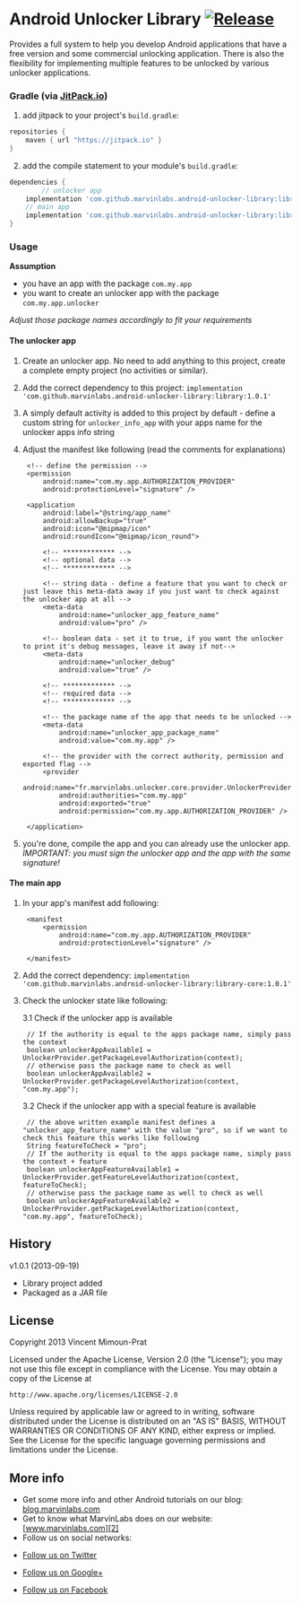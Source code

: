 Android Unlocker Library [![Release](https://jitpack.io/v/marvinlabs/android-unlocker-library.svg)](https://jitpack.io/#marvinlabs/android-unlocker-library)
========================

Provides a full system to help you develop Android applications that have a free version and some commercial unlocking application. There is also the flexibility for implementing multiple features to be unlocked by various unlocker applications. 

### Gradle (via [JitPack.io](https://jitpack.io/))

1. add jitpack to your project's `build.gradle`:

```groovy
repositories {
	maven { url "https://jitpack.io" }
}
```

2. add the compile statement to your module's `build.gradle`:

```groovy
dependencies {
        // unlocker app
	implementation 'com.github.marvinlabs.android-unlocker-library:library:1.0.1'
	// main app
	implementation 'com.github.marvinlabs.android-unlocker-library:library-core:1.0.1'
}
```

### Usage

**Assumption**

* you have an app with the package `com.my.app`
* you want to create an unlocker app with the package `com.my.app.unlocker`

*Adjust those package names accordingly to fit your requirements*

#### The unlocker app

1. Create an unlocker app. No need to add anything to this project, create a complete empty project (no activities or similar).
2. Add the correct dependency to this project: `implementation 'com.github.marvinlabs.android-unlocker-library:library:1.0.1'`
3. A simply default activity is added to this project by default - define a custom string for `unlocker_info_app` with your apps name for the unlocker apps info string
4. Adjust the manifest like following (read the comments for explanations)

	<manifest xmlns:android="http://schemas.android.com/apk/res/android"
		android:versionCode="100"
		android:versionName="1.00"
		package="com.my.app.unlocker">

		<!-- define the permission -->
		<permission
			android:name="com.my.app.AUTHORIZATION_PROVIDER"
			android:protectionLevel="signature" />

		<application
			android:label="@string/app_name"
			android:allowBackup="true"
			android:icon="@mipmap/icon"
			android:roundIcon="@mipmap/icon_round">

			<!-- ************* -->
			<!-- optional data -->
			<!-- ************* -->

			<!-- string data - define a feature that you want to check or just leave this meta-data away if you just want to check against the unlocker app at all -->
			<meta-data
				android:name="unlocker_app_feature_name"
				android:value="pro" />
				
			<!-- boolean data - set it to true, if you want the unlocker to print it's debug messages, leave it away if not-->
			<meta-data
				android:name="unlocker_debug"
				android:value="true" />

			<!-- ************* -->
			<!-- required data -->
			<!-- ************* -->

			<!-- the package name of the app that needs to be unlocked -->
			<meta-data
				android:name="unlocker_app_package_name"
				android:value="com.my.app" />

			<!-- the provider with the correct authority, permission and exported flag -->
			<provider
				android:name="fr.marvinlabs.unlocker.core.provider.UnlockerProvider"
				android:authorities="com.my.app"
				android:exported="true"
				android:permission="com.my.app.AUTHORIZATION_PROVIDER" />

		</application>

	</manifest>

3. you're done, compile the app and you can already use the unlocker app. *IMPORTANT: you must sign the unlocker app and the app with the same signature!*

#### The main app

1. In your app's manifest add following:

		<manifest 
			<permission
				android:name="com.my.app.AUTHORIZATION_PROVIDER"
				android:protectionLevel="signature" />
				
		</manifest>
		
2. Add the correct dependency: `implementation 'com.github.marvinlabs.android-unlocker-library:library-core:1.0.1'`
3. Check the unlocker state like following:

    3.1 Check if the unlocker app is available
  
		// If the authority is equal to the apps package name, simply pass the context
		boolean unlockerAppAvailable1 = UnlockerProvider.getPackageLevelAuthorization(context);
		// otherwise pass the package name to check as well
		boolean unlockerAppAvailable2 = UnlockerProvider.getPackageLevelAuthorization(context, "com.my.app");
		
    3.2 Check if the unlocker app with a special feature is available
  
		// the above written example manifest defines a "unlocker_app_feature_name" with the value "pro", so if we want to check this feature this works like following
		String featureToCheck = "pro"; 
		// If the authority is equal to the apps package name, simply pass the context + feature
		boolean unlockerAppFeatureAvailable1 = UnlockerProvider.getFeatureLevelAuthorization(context, featureToCheck);
		// otherwise pass the package name as well to check as well
		boolean unlockerAppFeatureAvailable2 = UnlockerProvider.getPackageLevelAuthorization(context, "com.my.app", featureToCheck);

History
-------

v1.0.1 (2013-09-19)

- Library project added
- Packaged as a JAR file

License
-------

Copyright 2013 Vincent Mimoun-Prat

Licensed under the Apache License, Version 2.0 (the "License");
you may not use this file except in compliance with the License.
You may obtain a copy of the License at

    http://www.apache.org/licenses/LICENSE-2.0

Unless required by applicable law or agreed to in writing, software
distributed under the License is distributed on an "AS IS" BASIS,
WITHOUT WARRANTIES OR CONDITIONS OF ANY KIND, either express or implied.
See the License for the specific language governing permissions and
limitations under the License.

More info
---------

- Get some more info and other Android tutorials on our blog: [blog.marvinlabs.com][1]
- Get to know what MarvinLabs does on our website: [www.marvinlabs.com][2]
- Follow us on social networks:

* [Follow us on Twitter](http://twitter.com/marvinlabs)
* [Follow us on Google+](https://plus.google.com/u/0/117677945360605555441)
* [Follow us on Facebook](http://www.facebook.com/studio.marvinlabs)

  [1]: http://blog.marvinlabs.com
  [2]: http://www.marvinlabs.com
